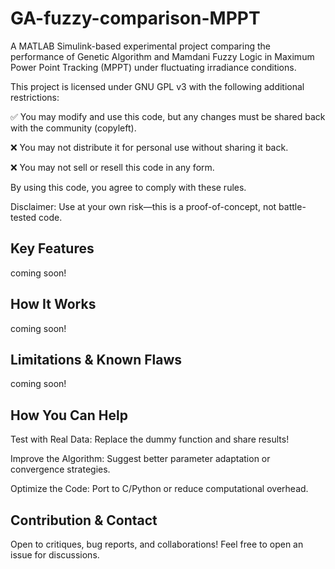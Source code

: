 # GA-fuzzy-comparison-MPPT
A MATLAB Simulink-based experimental project comparing the performance of Genetic Algorithm and Mamdani Fuzzy Logic in Maximum Power Point Tracking (MPPT) under fluctuating irradiance conditions.

This project is licensed under GNU GPL v3 with the following additional restrictions:

✅ You may modify and use this code, but any changes must be shared back with the community (copyleft).

❌ You may not distribute it for personal use without sharing it back.

❌ You may not sell or resell this code in any form.

By using this code, you agree to comply with these rules.

Disclaimer: Use at your own risk—this is a proof-of-concept, not battle-tested code.

## Key Features
coming soon! <currently presented in instagram feed post>

## How It Works
coming soon! <currently presented in instagram feed post>

## Limitations & Known Flaws
coming soon!

## How You Can Help
Test with Real Data: Replace the dummy function and share results!

Improve the Algorithm: Suggest better parameter adaptation or convergence strategies.

Optimize the Code: Port to C/Python or reduce computational overhead.

## Contribution & Contact
Open to critiques, bug reports, and collaborations! Feel free to open an issue for discussions.
